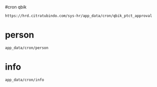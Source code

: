 #cron qbik
```
https://hrd.citratubindo.com/sys-hr/app_data/cron/qbik_ptct_approval
```

# person 
```
app_data/cron/person
```

# info 
```
app_data/cron/info
```
